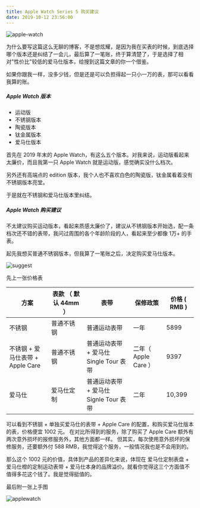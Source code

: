 ```yaml
---
title: Apple Watch Series 5 购买建议
date: 2019-10-12 23:56:00
---
```


![apple-watch](https://timeline229-image.oss-cn-hangzhou.aliyuncs.com/applewatch-5th-suggest/WechatIMG55.jpeg)

为什么要写这篇这么无聊的博客，不是想炫耀，是因为我在买表的时候，到底选择哪个版本还是纠结了一会儿，最后算了一笔账，终于算清楚了，于是选择了相对"性价比"较低的爱马仕版本，给搜到这篇文章的你一个借鉴。

如果你跟我一样，没多少钱，但是还是可以负担得起一只小一万的表，那可以看看我算的账。

<!--more-->

##### Apple Watch 版本

- 运动版
- 不锈钢版本
- 陶瓷版本
- 钛金属版本
- 爱马仕版本

首先在 2019 年末的 Apple Watch，有这么五个版本。对我来说，运动版看起来太廉价，而且我第一只 Apple Watch 就是运动版，感觉确实没什么档次。

另外还有高端点的 edition 版本，我个人也不喜欢白色的陶瓷版，钛金属看着没有不锈钢版本亮堂。

于是就在不锈钢和爱马仕版本里纠结。

##### Apple Watch 购买建议

不太建议购买运动版本，看起来质感太廉价了，建议从不锈钢版本开始选，配一条档次还不错的表带，我问过周围的各个年龄阶段的人，看起来至少都像 1万+ 的手表。

起先我想买普通不锈钢版本，但我算了一笔账之后，决定购买爱马仕版本。

![suggest](https://timeline229-image.oss-cn-hangzhou.aliyuncs.com/applewatch-5th-suggest/Screen%20Shot%202019-10-12%20at%2023.51.44.png)

先上一张价格表

| 方案 | 表款 （ 默认 44mm ） | 表带  | 保修政策 | 价格 ( RMB ) |
| ---- |  ----  | ----  | ---- | ---- |
| 不锈钢 | 普通不锈钢  | 普通运动表带 | 一年 | 5899|
| 不锈钢 + 爱马仕表带 + Apple Care| 普通不锈钢  | 普通运动表带 + 爱马仕 Single Tour 表带 | 二年（ Apple Care ） | 9397
| 爱马仕 | 爱马仕定制 | 普通运动表带 + 爱马仕 Signle Tour 表带 | 二年 | 10,399

可以看到不锈钢 + 单独买爱马仕的表带 + Apple Care 的配置，和购买爱马仕版本的表，价格便宜 1002 元。
在对比所得到的服务，除了购买了 Apple Care 额外有两次意外损坏的报修服务外，其他方面都一样。
但其实，每次使用意外损坏的保修服务，还要额外付 588 RMB，我觉得这个服务，一般情况我也是不会用到的。

那么这个 1002 元的价值，具体到产品的差异化来说，体现在 爱马仕定制表盘 + 爱马仕橙的定制运动表带 + 爱马仕本身的品牌溢价。就看你觉得这三个方面值不值得多花这个钱了。我是觉得挺值的。

最后附一张上手图

![applewatch](https://timeline229-image.oss-cn-hangzhou.aliyuncs.com/applewatch-5th-suggest/WechatIMG56.jpeg)